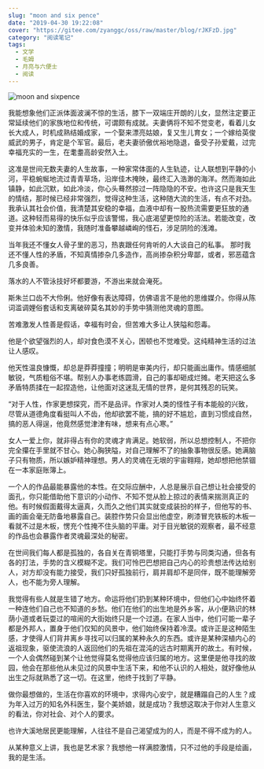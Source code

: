 ```yaml
---
slug: "moon and six pence"
date: "2019-04-30 19:22:08"
cover: "https://gitee.com/zyanggc/oss/raw/master/blog/rJKFzD.jpg"
category: "阅读笔记"
tags:
  - 文学
  - 毛姆
  - 月亮与六便士
  - 阅读
---
```


![moon and sixpence](https://gitee.com/zyanggc/oss/raw/master/blog/rJKFzD.jpg)

我能想象他们正派体面波澜不惊的生活，膝下一双端庄开朗的儿女，显然注定要正常延续他们的家族地位和传统，可谓颇有成就。夫妻俩将不知不觉变老，看着儿女长大成人，时机成熟结婚成家，一个娶来漂亮姑娘，复又生儿育女；一个嫁给英俊威武的男子，肯定是个军官。最后，老夫妻骄傲优裕地隐退，备受子孙爱戴，过完幸福充实的一生，在耄耋高龄安然入土。

这准是世间无数夫妻的人生故事，一种家常体面的人生轨迹，让人联想到平静的小河，平稳蜿蜒地流过青青草场，沿岸佳木掩映，最终汇入浩渺的海洋。然而海如此镇静，如此沉默，如此冷淡，你心头蓦然掠过一阵隐隐的不安。也许这只是我天生的情结，那时候已经非常强烈，觉得这种生活，这种随大流的生活，有点不对劲。我承认其社会价值，我清楚其安稳的幸福，血液中却有一股热流需要更狂放的通道。这种轻而易得的快乐似乎应该警惕，我心底渴望更惊险的活法。若能改变，改变并体验未知的激情，我随时准备攀越嶙峋的怪石，涉足阴险的浅滩。

当年我还不懂女人骨子里的恶习，热衷跟任何肯听的人大谈自己的私事。
那时我还不懂人性的矛盾，不知真情掺杂几多造作，高尚掺杂积分卑鄙，或者，邪恶蕴含几多良善。

落水的人不管泳技好坏都要游，不游出来就会淹死。

斯朱兰口齿不大伶俐。他好像有表达障碍，仿佛语言不是他的思维媒介。你得从陈词滥调娌俗套话和支离破碎莫名其妙的手势中猜测他灵魂的意图。

苦难激发人性善是假话，幸福有时会，但苦难大多让人狭隘和怨毒。

他是个欲望强烈的人，却对食色漠不关心，困顿也不觉难受。这纯精神生活的过法让人感叹。

他天性温良慷慨，却总是莽莽撞撞；明明是审美内行，却只能画出庸作。情感细腻敏锐，气质粗俗不堪。帮别人办事老练圆滑，自己的事却砸成烂摊。老天把这么多矛盾特质揉在一起捏造他，让他面对这迷乱无情的世界，是何其残忍的玩笑。

“对于人性，作家更想探究，而不是品评。作家对人类的怪性子有本能般的兴致，尽管从道德角度看挺叫人不齿，他却欲罢不能，搞的好不尴尬，直到习惯成自然，搞的恶人得逞，他竟然感觉津津有味，想来有点心寒。”

女人一爱上你，就非得占有你的灵魂才肯满足。她软弱，所以总想控制人，不把你完全攥在手里就不甘心。她心胸狭隘，对自己理解不了的抽象事物很反感。她满脑子只有物质，所以嫉妒精神理想。男人的灵魂在无垠的宇宙翱翔，她却想把他禁锢在一本家庭账簿上。

一个人的作品最能暴露他的本性。在交际应酬中，人总是展示自己想让社会接受的面孔，你只能借助他下意识的小动作、不知不觉从脸上掠过的表情来揣测真正的他。有时候假面戴得太逼真，久而久之他们其实就变成装扮的样子，但他写的书、画的画会毫无防备地暴露自己。装腔作势只会显出他虚空，刷漆冒充铁板的木板一看就不过是木板，愣充个性掩不住头脑的平庸。对于目光敏锐的观察者，最不经意的作品也会暴露作者灵魂最深处的秘密。

在世间我们每人都是孤独的，各自关在青铜塔里，只能打手势与同类沟通，但各有各的打法，手势的含义模糊不定。我们可怜巴巴想把自己内心的珍贵想法传达给别人，对方却没有能力接受，我们只好孤独前行，肩并肩却不是同伴，既不能理解旁人，也不能为旁人理解。

我觉得有些人就是生错了地方。命运将他们扔到某种环境中，但他们心中始终怀着一种连他们自己也不知道的乡愁。他们在他们的出生地是外乡客，从小便熟识的林荫小道或者玩耍过的喧闹的大街始终只是一个过道。在家人当中，他们可能一辈子都是外邦人，置身于他们仅知的风景中，他们始终保持着冷漠。或许正是这种陌生感，才使得人们背井离乡寻找可以归属的某种永久的东西。或许是某种深植内心的返祖现象，驱使流浪的人返回他们的先祖在混沌的远古时期离开的故土。有时候，一个人会偶然碰到某个让他觉得莫名觉得他应该归属的地方。这里便是他寻找的故园，他会在那些他从未见过的风景中生活下来，和他不认识的人相处，就好像他从出生之际就熟悉了这一切。在这里，他终于找到了平静。

做你最想做的，生活在你喜欢的环境中，求得内心安宁，就是糟蹋自己的人生？成为年入过万的知名外科医生，娶个美娇娘，就是成功？我想这取决于你对人生意义的看法，你对社会、对个人的要求。

也许大溪地居民更能理解，人往往不是自己渴望成为的人，而是不得不成为的人。

从某种意义上讲，我也是艺术家？我想他一样满腔激情，只不过他的手段是绘画，我的是生活。
